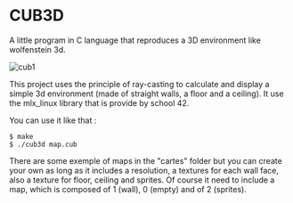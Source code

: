 # CUB3D
A little program in C language that reproduces a 3D environment like wolfenstein 3d.

![cub1](https://user-images.githubusercontent.com/114223678/194245419-7d19cbdb-04f3-4a55-b25f-52270ced2e08.gif)

This project uses the principle of ray-casting to calculate and display a simple 3d environment (made of straight walls, a floor and a ceiling).
It use the mlx_linux library that is provide by school 42.

You can use it like that :
```
$ make
$ ./cub3d map.cub
```
There are some exemple of maps in the "cartes" folder but you can create your own as long as it includes a resolution, a textures for each wall face, also a texture for floor, ceiling and sprites. Of course it need to include a map, which is composed of 1 (wall), 0 (empty) and of 2 (sprites).
